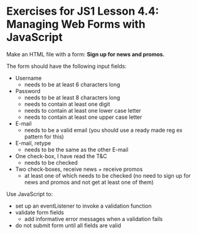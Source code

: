 # Exercises for JS1 Lesson 4.4: Managing Web Forms with JavaScript

Make an HTML file with a form: **Sign up for news and promos.**

The form should have the following input fields:

* Username
    - needs to be at least 6 characters long
* Password
    - needs to be at least 8 characters long
    - needs to contain at least one digit
    - needs to contain at least one lower case letter
    - needs to contain at least one upper case letter
* E-mail
    - needs to be a valid email (you should use a ready made reg ex pattern for this)
* E-mail, retype
    - needs to be the same as the other E-mail
* One check-box, I have read the T&C
    - needs to be checked
* Two check-boxes, receive news + receive promos
    - at least one of which needs to be checked (no need to sign up for news and promos and not get at least one of them)

Use JavaScript to: 
- set up an eventListener to invoke a validation function
- validate form fields
    - add informative error messages when a validation fails
- do not submit form until all fields are valid